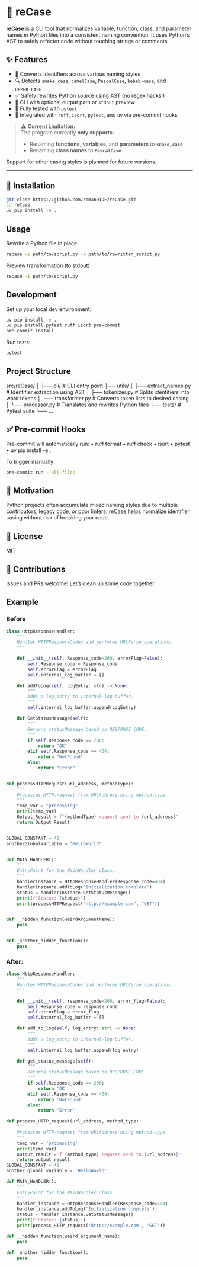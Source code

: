 # 🐍 reCase

**reCase** is a CLI tool that normalizes variable, function, class, and parameter names in Python files into a consistent naming convention. It uses Python’s AST to safely refactor code without touching strings or comments.


## ✨ Features

- 🔁 Converts identifiers across various naming styles
- 🔍 Detects `snake_case`, `camelCase`, `PascalCase`, `kebab-case`, and `UPPER_CASE`
- ✅ Safely rewrites Python source using AST (no regex hacks!)
- 🔧 CLI with optional output path or `stdout` preview
- 🧪 Fully tested with `pytest`
- 🧹 Integrated with `ruff`, `isort`, `pytest`, and `uv` via pre-commit hooks

> ⚠️ **Current Limitation:**  
> The program currently **only supports**:
> - Renaming **functions**, **variables**, and **parameters** to **`snake_case`**
> - Renaming **class names** to **`PascalCase`**

Support for other casing styles is planned for future versions.

---

## 🚀 Installation


```bash
git clone https://github.com/roman91DE/reCase.git
cd reCase
uv pip install -e .
```

## Usage

Rewrite a Python file in place

```bash
recase -i path/to/script.py -o path/to/rewritten_script.py
```

Preview transformation (to stdout)

```bash
recase -i path/to/script.py
```



## Development

Set up your local dev environment:

```bash
uv pip install -e .
uv pip install pytest ruff isort pre-commit
pre-commit install
```

Run tests:

```bash
pytest
```



## Project Structure

src/reCase/
│
├── cli/              # CLI entry point
├── utils/
│   ├── extract_names.py   # Identifier extraction using AST
│   ├── tokenizer.py       # Splits identifiers into word tokens
│   ├── transformer.py     # Converts token lists to desired casing
│   └── processor.py       # Translates and rewrites Python files
├── tests/            # Pytest suite
└── ...




## ✅ Pre-commit Hooks

Pre-commit will automatically run:
	•	ruff format
	•	ruff check
	•	isort
	•	pytest
	•	uv pip install -e .

To trigger manually:

```bash
pre-commit run --all-files
```



## 🧠 Motivation

Python projects often accumulate mixed naming styles due to multiple contributors, legacy code, or poor linters. reCase helps normalize identifier casing without risk of breaking your code.


## 📜 License

MIT


## 🙌 Contributions

Issues and PRs welcome! Let’s clean up some code together.

## Example

### Before

```python
class HttpResponseHandler:
    """
    Handles HTTPResponseCodes and performs URLParse_operations.
    """

    def __init__(self, Response_code=200, errorFlag=False):
        self.Response_code = Response_code
        self.errorFlag = errorFlag
        self.internal_log_buffer = []

    def addToLog(self, LogEntry: str) -> None:
        """
        Adds a log_entry to internal-log-buffer.
        """
        self.internal_log_buffer.append(LogEntry)

    def GetStatusMessage(self):
        """
        Returns statusMessage based on RESPONSE_CODE.
        """
        if self.Response_code == 200:
            return "OK"
        elif self.Response_code == 404:
            return "NotFound"
        else:
            return "Error"


def processHTTPRequest(url_address, methodType):
    """
    Processes HTTP-request from URLAddress using method-type.
    """
    temp_var = "processing"
    print(temp_var)
    Output_Result = f"{methodType} request sent to {url_address}"
    return Output_Result


GLOBAL_CONSTANT = 42
anotherGlobalVariable = "HelloWorld"


def MAIN_HANDLER():
    """
    EntryPoint for the MainHandler class.
    """
    handlerInstance = HttpResponseHandler(Response_code=404)
    handlerInstance.addToLog("Initialization complete")
    status = handlerInstance.GetStatusMessage()
    print(f"Status: {status}")
    print(processHTTPRequest("http://example.com", "GET"))


def __hidden_function(weirdArgumentName):
    pass


def _another_hidden_function():
    pass

```

### After:

```python
class HttpResponseHandler:
    """
    Handles HTTPResponseCodes and performs URLParse_operations.
    """

    def __init__(self, response_code=200, error_flag=False):
        self.Response_code = response_code
        self.errorFlag = error_flag
        self.internal_log_buffer = []

    def add_to_log(self, log_entry: str) -> None:
        """
        Adds a log_entry to internal-log-buffer.
        """
        self.internal_log_buffer.append(log_entry)

    def get_status_message(self):
        """
        Returns statusMessage based on RESPONSE_CODE.
        """
        if self.Response_code == 200:
            return 'OK'
        elif self.Response_code == 404:
            return 'NotFound'
        else:
            return 'Error'

def process_HTTP_request(url_address, method_type):
    """
    Processes HTTP-request from URLAddress using method-type.
    """
    temp_var = 'processing'
    print(temp_var)
    output_result = f'{method_type} request sent to {url_address}'
    return output_result
GLOBAL_CONSTANT = 42
another_global_variable = 'HelloWorld'

def MAIN_HANDLER():
    """
    EntryPoint for the MainHandler class.
    """
    handler_instance = HttpResponseHandler(Response_code=404)
    handler_instance.addToLog('Initialization complete')
    status = handler_instance.GetStatusMessage()
    print(f'Status: {status}')
    print(process_HTTP_request('http://example.com', 'GET'))

def __hidden_function(weird_argument_name):
    pass

def _another_hidden_function():
    pass
```